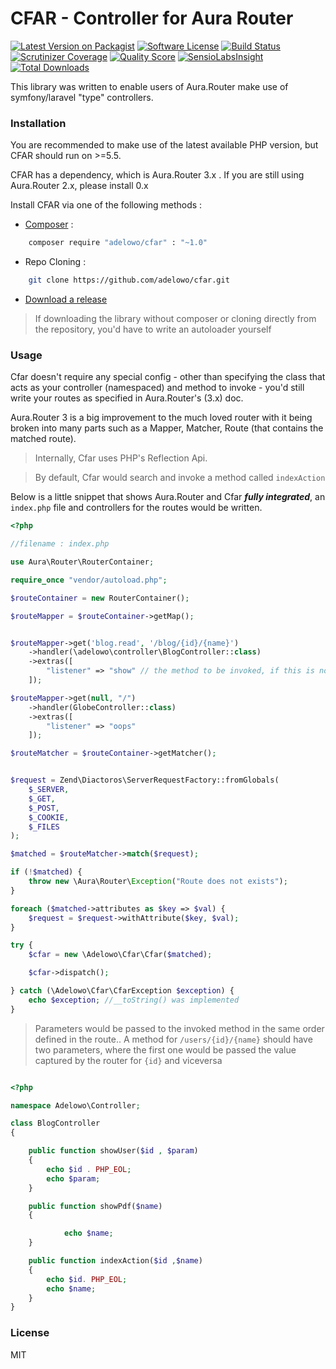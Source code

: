 # CFAR - Controller for Aura Router

[![Latest Version on Packagist](https://img.shields.io/packagist/v/adelowo/cfar.svg?style=flat-square)](https://packagist.org/packages/adelowo/cfar)
[![Software License](https://img.shields.io/badge/license-MIT-brightgreen.svg?style=flat-square)](LICENSE.md)
[![Build Status](https://img.shields.io/travis/adelowo/cfar/master.svg?style=flat-square)](https://travis-ci.org/adelowo/cfar)
[![Scrutinizer Coverage](https://img.shields.io/scrutinizer/coverage/g/adelowo/cfar.svg?maxAge=2592000&style=flat-square)](https://scrutinizer-ci.com/g/adelowo/cfar/?branch=master)
[![Quality Score](https://img.shields.io/scrutinizer/g/adelowo/cfar.svg?style=flat-square)](https://scrutinizer-ci.com/g/adelowo/cfar)
[![SensioLabsInsight](https://img.shields.io/sensiolabs/i/09ff34ee-feb3-49c0-acbc-52781179deb9.svg?style=flat-square)](https://insight.sensiolabs.com/projects/09ff34ee-feb3-49c0-acbc-52781179deb9)
[![Total Downloads](https://img.shields.io/packagist/dt/adelowo/cfar.svg?style=flat-square)](https://packagist.org/packages/adelowo/cfar)

This library was written to enable users of Aura.Router make use of symfony/laravel "type" controllers.

### Installation

You are recommended to make use of the latest available PHP version, but CFAR should run on >=5.5.

CFAR has a dependency, which is Aura.Router 3.x . If you are still using Aura.Router 2.x, please install 0.x

Install CFAR via one of the following methods :

- [Composer](https://getcomposer.org) :

```bash
    composer require "adelowo/cfar" : "~1.0"
```

- Repo Cloning :

```bash
    git clone https://github.com/adelowo/cfar.git
```

- [Download a release](https://github.com/adelowo/cfar/releases)

> If downloading the library without composer or cloning directly from the repository, you'd have to write an autoloader yourself


### Usage

Cfar doesn't require any special config - other than specifying the class that acts as your controller (namespaced) and method to invoke - you'd still write your routes as specified in Aura.Router's (3.x) doc.

Aura.Router 3 is a big improvement to the much loved router with it being broken into many parts such as a Mapper, Matcher, Route (that contains the matched route).

> Internally, Cfar uses PHP's Reflection Api.

> By default, Cfar would search and invoke a method called `indexAction`

Below is a little snippet that shows Aura.Router and Cfar ***fully integrated***, an `index.php` file and controllers for the routes would be written.

```php
<?php

//filename : index.php

use Aura\Router\RouterContainer;

require_once "vendor/autoload.php";

$routeContainer = new RouterContainer();

$routeMapper = $routeContainer->getMap();


$routeMapper->get('blog.read', '/blog/{id}/{name}')
	->handler(\adelowo\controller\BlogController::class)
	->extras([
		"listener" => "show" // the method to be invoked, if this is not found,`indexAction` would be invoked.
	]);

$routeMapper->get(null, "/")
	->handler(GlobeController::class)
	->extras([
		"listener" => "oops"
	]);

$routeMatcher = $routeContainer->getMatcher();


$request = Zend\Diactoros\ServerRequestFactory::fromGlobals(
	$_SERVER,
	$_GET,
	$_POST,
	$_COOKIE,
	$_FILES
);

$matched = $routeMatcher->match($request);

if (!$matched) {
	throw new \Aura\Router\Exception("Route does not exists");
}

foreach ($matched->attributes as $key => $val) {
	$request = $request->withAttribute($key, $val);
}

try {
    $cfar = new \Adelowo\Cfar\Cfar($matched);

    $cfar->dispatch();

} catch (\Adelowo\Cfar\CfarException $exception) {
    echo $exception; //__toString() was implemented
}
```

> Parameters would be passed to the invoked method in the same order defined in the route.. A method for `/users/{id}/{name}` should have two parameters, where the first one would be passed the value captured by the router for `{id}` and viceversa

```php

<?php

namespace Adelowo\Controller;

class BlogController
{

    public function showUser($id , $param)
    {
        echo $id . PHP_EOL;
        echo $param;
    }

    public function showPdf($name)
    {

            echo $name;
    }

    public function indexAction($id ,$name)
    {
        echo $id. PHP_EOL;
        echo $name;
    }
}


```

### License
MIT
